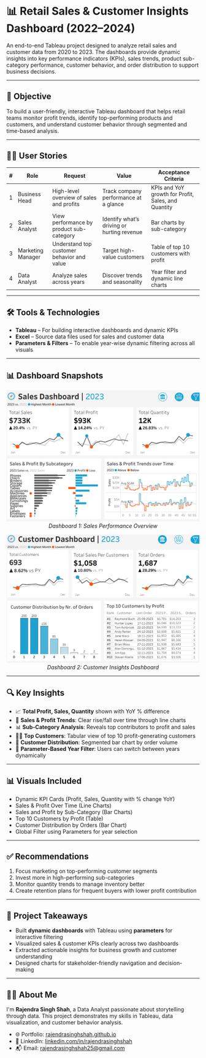 # 📊 Retail Sales & Customer Insights Dashboard (2022–2024)

An end-to-end Tableau project designed to analyze retail sales and customer data from 2020 to 2023. The dashboards provide dynamic insights into key performance indicators (KPIs), sales trends, product sub-category performance, customer behavior, and order distribution to support business decisions.

---

## 📌 Objective

To build a user-friendly, interactive Tableau dashboard that helps retail teams monitor profit trends, identify top-performing products and customers, and understand customer behavior through segmented and time-based analysis.

---

## 🧑‍💼 User Stories

| # | Role              | Request                                    | Value                                      | Acceptance Criteria                                 |
| - | ----------------- | ------------------------------------------ | ------------------------------------------ | --------------------------------------------------- |
| 1 | Business Head     | High-level overview of sales and profits   | Track company performance at a glance      | KPIs and YoY growth for Profit, Sales, and Quantity |
| 2 | Sales Analyst     | View performance by product sub-category   | Identify what’s driving or hurting revenue | Bar charts by sub-category                          |
| 3 | Marketing Manager | Understand top customer behavior and value | Target high-value customers                | Table of top 10 customers with profit               |
| 4 | Data Analyst      | Analyze sales across years                 | Discover trends and seasonality            | Year filter and dynamic line charts                 |

---

## 🛠️ Tools & Technologies

* **Tableau** – For building interactive dashboards and dynamic KPIs
* **Excel** – Source data files used for sales and customer data
* **Parameters & Filters** – To enable year-wise dynamic filtering across all visuals

---

## 📊 Dashboard Snapshots

<p align="center">
  <img src="./dashboard ss/Sales Dashboard.png" width="700" alt="Sales Dashboard">
  <br><i>Dashboard 1: Sales Performance Overview</i>
</p>

<p align="center">
  <img src="./dashboard ss/Customer Dashboard.png" width="700" alt="Customer Dashboard">
  <br><i>Dashboard 2: Customer Insights Dashboard</i>
</p>

---

## 🔍 Key Insights

* 📈 **Total Profit, Sales, Quantity** shown with YoY % difference
* 🧾 **Sales & Profit Trends**: Clear rise/fall over time through line charts
* 📊 **Sub-Category Analysis**: Reveals top contributors to profit and sales
* 🧍‍♂️ **Top Customers**: Tabular view of top 10 profit-generating customers
* 🧮 **Customer Distribution**: Segmented bar chart by order volume
* 📅 **Parameter-Based Year Filter**: Users can switch between years dynamically

---

## 📊 Visuals Included

* Dynamic KPI Cards (Profit, Sales, Quantity with % change YoY)
* Sales & Profit Over Time (Line Charts)
* Sales and Profit by Sub-Category (Bar Charts)
* Top 10 Customers by Profit (Table)
* Customer Distribution by Orders (Bar Chart)
* Global Filter using Parameters for year selection

---

## ✅ Recommendations

1. Focus marketing on top-performing customer segments
2. Invest more in high-performing sub-categories
3. Monitor quantity trends to manage inventory better
4. Create retention plans for frequent buyers with lower profit contribution

---

## 🧠 Project Takeaways

* Built **dynamic dashboards** with Tableau using **parameters** for interactive filtering
* Visualized sales & customer KPIs clearly across two dashboards
* Extracted actionable insights for business growth and customer understanding
* Designed charts for stakeholder-friendly navigation and decision-making

---

## 👨‍💻 About Me

I'm **Rajendra Singh Shah**, a Data Analyst passionate about storytelling through data. This project demonstrates my skills in Tableau, data visualization, and customer behavior analysis.

* 🌐 Portfolio: [rajendrasinghshah.github.io](https://rajendra-singh7.github.io/)
* 🔗 LinkedIn: [linkedin.com/in/rajendrasinghshah](https://www.linkedin.com/in/rajendra-singh-shah/)
* 📬 Email: [rajendrasinghshah25@gmail.com](mailto:rajendrasinghshah25@gmail.com)

